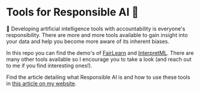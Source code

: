 # Tools for Responsible AI 👾

🚩 Developing artificial intelligence tools with accountability is everyone's responsibility.
There are more and more tools available to gain insight into your data and  help you become more aware of its inherent biases.

In this repo you can find the demo's of [FairLearn](https://github.com/meganbloemsma/tools-for-responsible-ai/fairlearn/fairlearn-quickstart.py) and [InterpretML](https://github.com/meganbloemsma/tools-for-responsible-ai/interpretml/interpretml-quickstart.py).
There are many other tools available so I encourage you to take a look (and reach out to me if you find interesting ones!).

Find the article detailing what Responsible AI is and how to use these tools in [this article on my website](https://meganbloemsma.com/blog/tools-for-responsible-ai).
